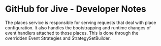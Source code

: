 GitHub for Jive - Developer Notes
=================================


The places service is responsible for serving requests that deal with place configuration.
It also handles the bootstrapping and runtime changes of event handlers attached to those places.
This is done through the overridden Event Strategies and StrategySetBuilder.